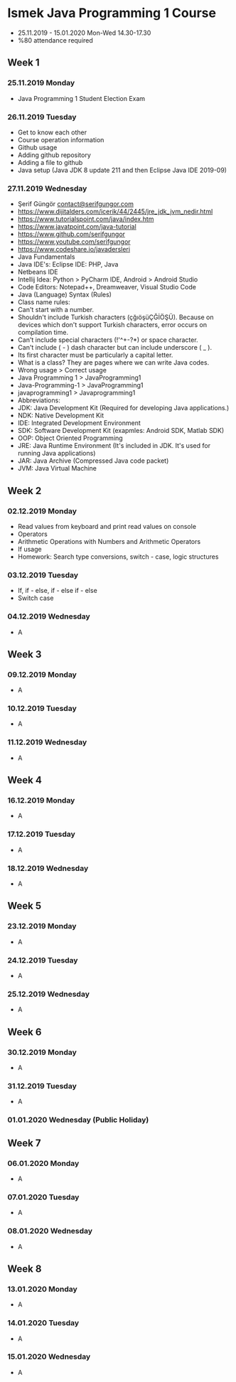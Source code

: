 # Ismek Java Programming 1 Course
- 25.11.2019 - 15.01.2020 Mon-Wed 14.30-17.30
- %80 attendance required
## Week 1
### 25.11.2019 Monday
- Java Programming 1 Student Election Exam
### 26.11.2019 Tuesday
- Get to know each other
- Course operation information
- Github usage
- Adding github repository
- Adding a file to github
- Java setup (Java JDK 8 update 211 and then Eclipse Java IDE 2019-09)
### 27.11.2019 Wednesday
- Şerif Güngör contact@serifgungor.com
- https://www.dijitalders.com/icerik/44/2445/jre_jdk_jvm_nedir.html
- https://www.tutorialspoint.com/java/index.htm
- https://www.javatpoint.com/java-tutorial
- https://www.github.com/serifgungor
- https://www.youtube.com/serifgungor
- https://www.codeshare.io/javadersleri
- Java Fundamentals
- Java IDE's: Eclipse IDE: PHP, Java
- Netbeans IDE
- Intellij Idea: Python > PyCharm IDE, Android > Android Studio
- Code Editors: Notepad++, Dreamweaver, Visual Studio Code
- Java (Language) Syntax (Rules)
- Class name rules:
- Can't start with a number.
- Shouldn't include Turkish characters (çğıöşüÇĞİÖŞÜ). Because on devices which don't support Turkish characters, error occurs on compilation time.
- Can't include special characters (!'^+-?*) or space character.
- Can't include ( - ) dash character but can include underscore ( _ ).
- Its first character must be particularly a capital letter.
- What is a class? They are pages where we can write Java codes.
- Wrong usage > Correct usage
- Java Programming 1 > JavaProgramming1
- Java-Programming-1 > JavaProgramming1
- javaprogramming1 > Javaprogramming1
- Abbreviations:
- JDK: Java Development Kit (Required for developing Java applications.)
- NDK: Native Development Kit
- IDE: Integrated Development Environment
- SDK: Software Development Kit (exapmles: Android SDK, Matlab SDK)
- OOP: Object Oriented Programming
- JRE: Java Runtime Environment (It's included in JDK. It's used for running Java applications)
- JAR: Java Archive (Compressed Java code packet)
- JVM: Java Virtual Machine
## Week 2
### 02.12.2019 Monday
- Read values from keyboard and print read values on console
- Operators
- Arithmetic Operations with Numbers and Arithmetic Operators
- If usage
- Homework: Search type conversions, switch - case, logic structures
### 03.12.2019 Tuesday
- If, if - else, if - else if - else
- Switch case
### 04.12.2019 Wednesday
- A
## Week 3
### 09.12.2019 Monday
- A
### 10.12.2019 Tuesday
- A
### 11.12.2019 Wednesday
- A
## Week 4
### 16.12.2019 Monday
- A
### 17.12.2019 Tuesday
- A
### 18.12.2019 Wednesday
- A
## Week 5
### 23.12.2019 Monday
- A
### 24.12.2019 Tuesday
- A
### 25.12.2019 Wednesday
- A
## Week 6
### 30.12.2019 Monday
- A
### 31.12.2019 Tuesday
- A
### 01.01.2020 Wednesday (Public Holiday)
## Week 7
### 06.01.2020 Monday
- A
### 07.01.2020 Tuesday
- A
### 08.01.2020 Wednesday
- A
## Week 8
### 13.01.2020 Monday
- A
### 14.01.2020 Tuesday
- A
### 15.01.2020 Wednesday
- A
